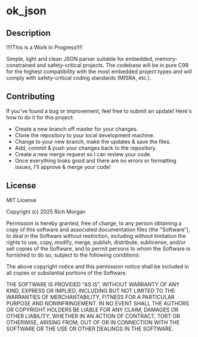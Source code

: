 # ok_json


## Description
!!!!This is a Work In Progress!!!!

Simple, light and clean JSON parser suitable for embedded, memory-constrained and safety-critical projects.  The codebase will be in pure C99 for the highest compatibility with the most embedded project types and will comply with safety-critical coding standards (MISRA, etc.).


## Contributing
If you've found a bug or improvement, feel free to submit an update!  Here's how to do it for this project:
* Create a new branch off master for your changes.
* Clone the repository to your local development machine.
* Change to your new branch, make the updates & save the files.
* Add, commit & push your changes back to the repository.
* Create a new merge request so I can review your code.
* Once everything looks good and there are no errors or formatting issues, I'll approve & merge your code!


## License
MIT License

Copyright (c) 2025 Rich Morgan

Permission is hereby granted, free of charge, to any person obtaining a copy
of this software and associated documentation files (the "Software"), to deal
in the Software without restriction, including without limitation the rights
to use, copy, modify, merge, publish, distribute, sublicense, and/or sell
copies of the Software, and to permit persons to whom the Software is
furnished to do so, subject to the following conditions:

The above copyright notice and this permission notice shall be included in all
copies or substantial portions of the Software.

THE SOFTWARE IS PROVIDED "AS IS", WITHOUT WARRANTY OF ANY KIND, EXPRESS OR
IMPLIED, INCLUDING BUT NOT LIMITED TO THE WARRANTIES OF MERCHANTABILITY,
FITNESS FOR A PARTICULAR PURPOSE AND NONINFRINGEMENT. IN NO EVENT SHALL THE
AUTHORS OR COPYRIGHT HOLDERS BE LIABLE FOR ANY CLAIM, DAMAGES OR OTHER
LIABILITY, WHETHER IN AN ACTION OF CONTRACT, TORT OR OTHERWISE, ARISING FROM,
OUT OF OR IN CONNECTION WITH THE SOFTWARE OR THE USE OR OTHER DEALINGS IN THE
SOFTWARE.
